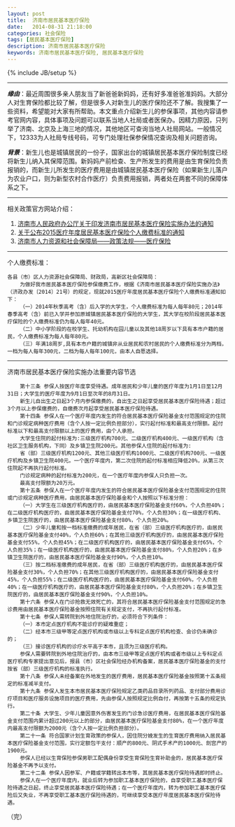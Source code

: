 ```yaml
---
layout: post
title:  济南市居民基本医疗保险
date:   2014-08-31 21:18:00
categories: 社会保险
tags: [居民基本医疗保险]
description: 济南市居民基本医疗保险
keywords: 济南市居民基本医疗保险, 居民基本医疗保险
---
```

{% include JB/setup %}

---
***缘由***：最近周围很多亲人朋友当了新爸爸新妈妈，还有好多准爸爸准妈妈。大部分人对生育保险都比较了解，但是很多人对新生儿的医疗保险还不了解。我搜集了一些资料，希望能对大家有所帮助。本文重点介绍新生儿的参保事项，其他内容请参考官网内容，具体事项及问题可以联系当地人社局或者医保办。因精力原因，只列举了济南、北京及上海三地的情况，其他地区可查询当地人社局网站。一般情况下，12333为人社局专线号码，可专门处理社保参保情况查询及相关问题咨询。

***背景***：新生儿也是城镇居民的一份子，国家出台的城镇居民基本医疗保险制度已经将新生儿纳入其保障范围。新妈妈产前检查、生产所发生的费用是由生育保险负责报销的，而新生儿所发生的医疗费用是由城镇居民基本医疗保险（如果新生儿落户为农业户口，则为新型农村合作医疗）负责费用报销，两者处在两套不同的保障体系之下。
<!-- more -->

---
相关政策官方网站介绍：

 1. [济南市人民政府办公厅关于印发济南市居民基本医疗保险实施办法的通知][1]
 2. [关于公布2015医疗年度居民基本医疗保险个人缴费标准的通知][2]
 3. [济南市人力资源和社会保障局——政策法规——医疗保险][3]

---
个人缴费标准：

    各县（市）区人力资源社会保障局、财政局，高新区社会保障局：
        为做好我市居民基本医疗保险参保缴费工作，根据《济南市居民基本医疗保险实施办法》（济政办发〔2014〕21号）的规定，现就2015医疗年度居民基本医疗保险个人缴费标准通知如下：
        （一）2014年秋季高考（含）后入学的大学生，个人缴费标准为每人每年80元；2014年春季高考（含）前已入学并参加原城镇居民基本医疗保险的大学生，其大学在校阶段居民基本医疗保险的个人缴费标准仍为每人每年40元。
        （二）中小学阶段的在校学生、托幼机构在园儿童以及其他18周岁以下具有本市户籍的居民，个人缴费标准为每人每年80元。
        （三）年满18周岁,具有本市户籍的城镇非从业居民和农村居民的个人缴费标准分为两档，一档为每人每年300元，二档为每人每年100元，由本人自愿选择。

---
济南市居民基本医疗保险实施办法重要内容节选

        第十三条 参保人按医疗年度享受待遇。成年居民和少年儿童的医疗年度为1月1日至12月31日；大学生的医疗年度为9月1日至次年的8月31日。
        新生儿自出生之日起3个月内参保缴费的，自出生之日起享受居民基本医疗保险待遇；超过3个月以上参保缴费的，自缴费次月起享受居民基本医疗保险待遇。
        第十四条 参保人在一个医疗年度内发生的符合居民基本医疗保险基金支付范围规定的住院和门诊规定病种医疗费用（含个人按一定比例负担部分），实行起付标准和最高支付限额。起付标准以下和最高支付限额以上的医疗费用，由个人承担。
        大学生住院的起付标准为:三级医疗机构700元、二级医疗机构400元、一级医疗机构（含社区卫生服务机构，下同）及乡镇卫生院200元。其他参保人住院的起付标准为:
        省（部）三级医疗机构1200元、其他三级医疗机构1000元、二级医疗机构700元、一级医疗机构及乡镇卫生院400元。一个医疗年度内，第二次住院的起付标准相应降低20%，从第三次住院起不再执行起付标准。
        门诊规定病种的起付标准为200元，在一个医疗年度内参保人只负担一次。
        最高支付限额为20万元。
        第十五条 参保人在一个医疗年度内发生的符合居民基本医疗保险基金支付范围规定的住院或门诊规定病种医疗费用，由居民基本医疗保险基金和个人按照以下标准分担：
        （一）大学生在三级医疗机构医疗的，由居民基本医疗保险基金支付60%，个人负担40%；在二级医疗机构医疗的，由居民基本医疗保险基金支付70%，个人负担30%；在一级医疗机构、乡镇卫生院医疗的，由居民基本医疗保险基金支付80%，个人负担20%。
        （二）少年儿童和按一档标准缴费的成年居民，在省（部）三级医疗机构医疗的，由居民基本医疗保险基金支付40%，个人负担60%；在其他三级医疗机构医疗的，由居民基本医疗保险基金支付55%，个人负担45%；在二级医疗机构医疗的，由居民基本医疗保险基金支付65%，个人负担35%；在一级医疗机构医疗的，由居民基本医疗保险基金支付80%，个人负担20%；在乡镇卫生院医疗的，由居民基本医疗保险基金支付90%，个人负担10%。
        （三）按二档标准缴费的成年居民，在省（部）三级医疗机构医疗的，由居民基本医疗保险基金支付30%，个人负担70%；在其他三级医疗机构医疗的，由居民基本医疗保险基金支付45%，个人负担55%；在二级医疗机构医疗的，由居民基本医疗保险基金支付60%，个人负担40%；在一级医疗机构医疗的，由居民基本医疗保险基金支付80%，个人负担20%；在乡镇卫生院医疗的，由居民基本医疗保险基金支付90%，个人负担10%。
        第十六条 参保人在门诊抢救无效死亡的，其符合居民基本医疗保险基金支付范围规定的急诊费用由居民基本医疗保险基金按照住院有关规定支付，不再执行起付标准。
        第十七条 参保人需转院到外地住院治疗的，必须符合下列条件：
        （一）本市定点医疗机构不能诊疗的疑难重症；
        （二）经本市三级甲等定点医疗机构或市级以上专科定点医疗机构检查、会诊仍未确诊的；
        （三）接诊医疗机构的诊疗水平高于本市，且须为三级医疗机构。
        参保人需要转院到外地住院治疗的，由本市三级甲等定点医疗机构或者市级以上专科定点医疗机构专家提出意见后，报县（市）区社会保险经办机构备案，居民基本医疗保险基金的支付按省（部）三级医疗机构的标准执行。
        第十八条 参保人未经备案在外地发生的医疗费用，居民基本医疗保险基金按照第十五条规定的标准减半支付。
        第十九条 参保人发生本市居民基本医疗保险规定乙类药品目录所列药品、支付部分费用诊疗项目和医疗服务设施项目的医疗费用，先由参保人按照规定比例自付，再按第十五条的规定执行。
        第二十条 大学生、少年儿童因意外伤害发生的门诊急诊医疗费用，在居民基本医疗保险基金支付范围内累计超过200元以上的部分，由居民基本医疗保险基金支付80%，在一个医疗年度内最高支付限额为2000元（含个人按一定比例负担部分）。
        第二十一条 符合国家计划生育政策的参保人，因住院分娩发生的生育医疗费用纳入居民基本医疗保险基金支付范围，实行定额包干支付：顺产的800元、阴式手术产的1000元、剖宫产的1900元。
        参保人已经以生育保险参保男职工配偶身份享受生育保险生育补助金的，居民基本医疗保险基金不再予以支付。
        第二十二条 参保人因参军、户籍或学籍转出本市等，其居民基本医疗保险待遇即时终止。
        参保人在一个医疗年度内，就业后转为参加职工基本医疗保险的，自享受职工基本医疗保险待遇之日起，终止享受居民基本医疗保险待遇；在一个医疗年度内，转为参加职工基本医疗保险后又失业，不再享受职工基本医疗保险待遇的，可继续享受本医疗年度居民基本医疗保险待遇。

  [1]: http://www.jnhrss.gov.cn/Contents/ArticleShow.asp?ArticleID=16137
  [2]: http://www.jnhrss.gov.cn/Contents/ArticleShow.asp?ArticleID=16138
  [3]: http://www.jnhrss.gov.cn/Contents/ShowClass.asp?ClassID=159

（完）
